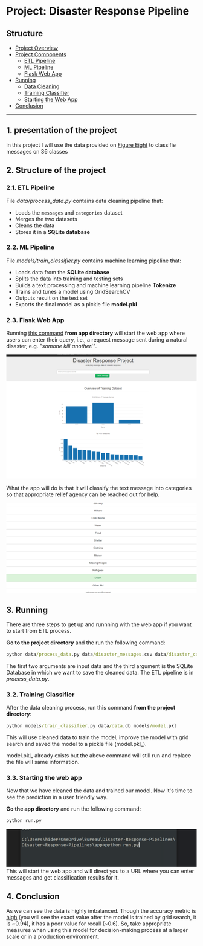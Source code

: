 # Project: Disaster Response Pipeline

## Structure 

- [Project Overview](#overview)
- [Project Components](#components)
  - [ETL Pipeline](#etl_pipeline)
  - [ML Pipeline](#ml_pipeline)
  - [Flask Web App](#flask)
- [Running](#run)
  - [Data Cleaning](#cleaning)
  - [Training Classifier](#training)
  - [Starting the Web App](#starting)
- [Conclusion](#conclusion)


***

<a id='overview'></a>

## 1. presentation of the project 


in this project I will use the data provided on <a href="https://www.figure-eight.com/" target="_blank">Figure Eight</a>
to classifie messages on 36 classes

## 2. Structure of the project 


<a id='etl_pipeline'></a>

### 2.1. ETL Pipeline

File _data/process_data.py_ contains data cleaning pipeline that:

- Loads the `messages` and `categories` dataset
- Merges the two datasets
- Cleans the data
- Stores it in a **SQLite database**

<a id='ml_pipeline'></a>

### 2.2. ML Pipeline

File _models/train_classifier.py_ contains machine learning pipeline that:

- Loads data from the **SQLite database**
- Splits the data into training and testing sets
- Builds a text processing and machine learning pipeline **Tokenize**
- Trains and tunes a model using GridSearchCV
- Outputs result on the test set
- Exports the final model as a pickle file **model.pkl**

<a id='flask'></a>

### 2.3. Flask Web App

<a id='eg'></a>

Running [this command](#com) **from app directory** will start the web app where users can enter their query, i.e., a request message sent during a natural disaster, e.g. _"somone kill another!"_.



![master](img/Capt.PNG)

What the app will do is that it will classify the text message into categories so that appropriate relief agency can be reached out for help.



![results](img/res1.PNG)

<a id='run'></a>

## 3. Running

There are three steps to get up and runnning with the web app if you want to start from ETL process.

<a id='cleaning'></a>



**Go to the project directory** and the run the following command:

```bat
python data/process_data.py data/disaster_messages.csv data/disaster_categories.csv data/data.db
```

The first two arguments are input data and the third argument is the SQLite 
Database in which we want to save the cleaned data. The ETL pipeline is in _process_data.py_.




<a id='training'></a>

### 3.2. Training Classifier

After the data cleaning process, run this command **from the project directory**:

```bat
python models/train_classifier.py data/data.db models/model.pkl
```

This will use cleaned data to train the model, improve the model with grid search and saved the model to a pickle file (model.pkl_).

model.pkl_ already exists but the above command will still run and replace the file will same information.


<a id='starting'></a>

### 3.3. Starting the web app

Now that we have cleaned the data and trained our model. Now it's time to see the prediction in a user friendly way.

**Go the app directory** and run the following command:

<a id='com'></a>

```bat
python run.py
```


![web_app](img/cap.PNG)
This will start the web app and will direct you to a URL where you can enter messages and get classification results for it.





<a id='conclusion'></a>

## 4. Conclusion



As we can see the data is highly imbalanced. Though the accuracy metric is [high](#acc) (you will see the exact value after the model is trained by grid search, it is ~0.94), it has a poor value for recall (~0.6). So, take appropriate measures when using this model for decision-making process at a larger scale or in a production environment.
